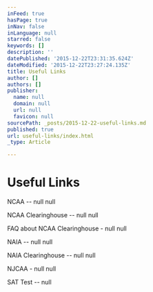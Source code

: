 ```yaml
---
inFeed: true
hasPage: true
inNav: false
inLanguage: null
starred: false
keywords: []
description: ''
datePublished: '2015-12-22T23:31:35.624Z'
dateModified: '2015-12-22T23:27:24.135Z'
title: Useful Links
author: []
authors: []
publisher:
  name: null
  domain: null
  url: null
  favicon: null
sourcePath: _posts/2015-12-22-useful-links.md
published: true
url: useful-links/index.html
_type: Article

---
```

# Useful Links

NCAA
-- null
null

NCAA Clearinghouse -- null
null

FAQ about NCAA Clearinghouse - null
null

NAIA -- null
null

NAIA Clearinghouse -- null
null

NJCAA - null
null

SAT Test -- null